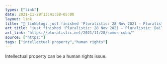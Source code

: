 ```yaml
---
types: ["link"]
date: 2021-11-28T13:41:58-05:00
layout: link
title: "🔗 linkblog: just finished 'Pluralistic: 28 Nov 2021 – Pluralistic: Daily links from Cory Doctorow'"
art_title: "just finished 'Pluralistic: 28 Nov 2021 – Pluralistic: Daily links from Cory Doctorow"
art_link: "https://pluralistic.net/2021/11/28/somos-cuba/"
source: ["https:"]
tags: ["intellectual property","human rights"]
---
```

Intellectual property can be a human rights issue.
